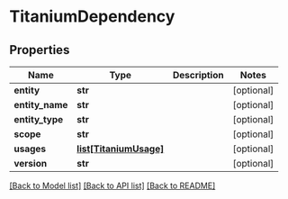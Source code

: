 # TitaniumDependency


## Properties
Name | Type | Description | Notes
------------ | ------------- | ------------- | -------------
**entity** | **str** |  | [optional] 
**entity_name** | **str** |  | [optional] 
**entity_type** | **str** |  | [optional] 
**scope** | **str** |  | [optional] 
**usages** | [**list[TitaniumUsage]**](TitaniumUsage.md) |  | [optional] 
**version** | **str** |  | [optional] 

[[Back to Model list]](../README.md#documentation-for-models) [[Back to API list]](../README.md#documentation-for-api-endpoints) [[Back to README]](../README.md)


